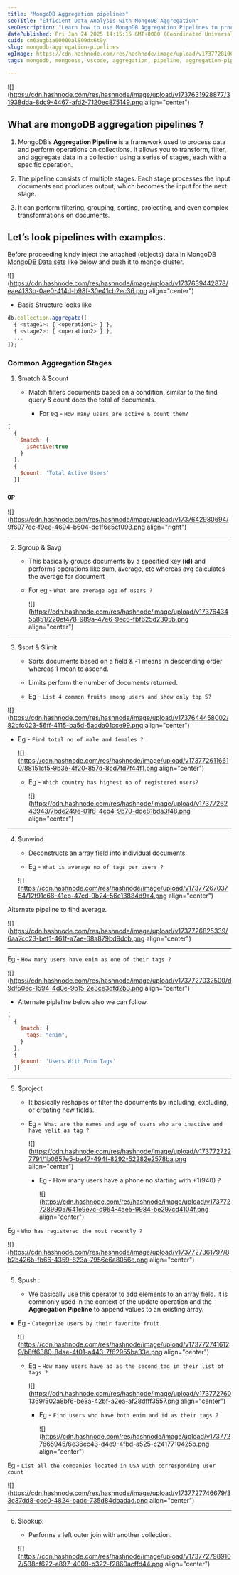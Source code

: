 ```yaml
---
title: "MongoDB Aggregation pipelines"
seoTitle: "Efficient Data Analysis with MongoDB Aggregation"
seoDescription: "Learn how to use MongoDB Aggregation Pipelines to process, transform, and analyze data with multiple stages and operations. Explore common examples"
datePublished: Fri Jan 24 2025 14:15:15 GMT+0000 (Coordinated Universal Time)
cuid: cm6augbia00000al809dx6t9y
slug: mongodb-aggregation-pipelines
ogImage: https://cdn.hashnode.com/res/hashnode/image/upload/v1737728106561/9ffe8c28-37e1-44b3-bdec-1ba01b60fdd9.png
tags: mongodb, mongoose, vscode, aggregation, pipeline, aggregation-pipeline

---
```


![](https://cdn.hashnode.com/res/hashnode/image/upload/v1737631928877/31938dda-8dc9-4467-afd2-7120ec875149.png align="center")

## What are mongoDB aggregation pipelines ?

1. MongoDB’s **Aggregation Pipeline** is a framework used to process data and perform operations on collections. It allows you to transform, filter, and aggregate data in a collection using a series of stages, each with a specific operation.
    
2. The pipeline consists of multiple stages. Each stage processes the input documents and produces output, which becomes the input for the next stage.
    
3. It can perform filtering, grouping, sorting, projecting, and even complex transformations on documents.
    

## Let’s look pipelines with examples.

Before proceeding kindy inject the attached (objects) data in MongoDB [MongoDB Data sets](https://github.com/divishtk/MongoDB-Aggregation-Pipelines) like below and push it to mongo cluster.

![](https://cdn.hashnode.com/res/hashnode/image/upload/v1737639442878/eae4133b-0ae0-414d-b98f-30e41cb2ec36.png align="center")

* Basis Structure looks like
    

```javascript
db.collection.aggregate([
  { <stage1>: { <operation1> } },
  { <stage2>: { <operation2> } },
  ...
]);
```

### **Common Aggregation Stages**

1. $match & $count
    
    * Match filters documents based on a condition, similar to the find query & count does the total of documents.
        
        * For eg - `How many users are active & count them?`
            

```javascript
[
  {
    $match: {
      isActive:true
    }
  },
  {
    $count: 'Total Active Users'
  }]
```

### `OP`

![](https://cdn.hashnode.com/res/hashnode/image/upload/v1737642980694/9f6977ec-f9ee-4694-b604-dc1f6e5cf093.png align="right")

---

2. $group & $avg
    
    * This basically groups documents by a specified key **(id)** and performs operations like sum, average, etc whereas avg calculates the average for document
        
    * For eg - `What are average age of users ?`
        
        ![](https://cdn.hashnode.com/res/hashnode/image/upload/v1737643455851/220ef478-989a-47e6-9ec6-fbf625d2305b.png align="center")
        

---

3. $sort & $limit
    
    * Sorts documents based on a field & -1 means in descending order whereas 1 mean to ascend.
        
    * Limits perform the number of documents returned.
        
    * Eg - `List 4 common fruits among users and show only top 5?`
        

![](https://cdn.hashnode.com/res/hashnode/image/upload/v1737644458002/82bfc023-56ff-4115-ba5d-5adda01cce99.png align="center")

* Eg - `Find total no of male and females ?`
    
    ![](https://cdn.hashnode.com/res/hashnode/image/upload/v1737726116610/88151cf5-9b3e-4f20-857d-8cd7fd7f44f1.png align="center")
    
    * Eg - `Which country has highest no of registered users?`
        
        ![](https://cdn.hashnode.com/res/hashnode/image/upload/v1737726243943/7bde249e-01f8-4eb4-9b70-dde81bda3f48.png align="center")
        

---

4. $unwind
    
    * Deconstructs an array field into individual documents.
        
    * Eg - `What is average no of tags per users ?`
        
    
    ![](https://cdn.hashnode.com/res/hashnode/image/upload/v1737726703754/12f91c68-41eb-47cd-9b24-56e13884d9a4.png align="center")
    

Alternate pipeline to find average.

![](https://cdn.hashnode.com/res/hashnode/image/upload/v1737726825339/6aa7cc23-bef1-461f-a7ae-68a879bd9dcb.png align="center")

---

Eg - `How many users have enim as one of their tags ?`

![](https://cdn.hashnode.com/res/hashnode/image/upload/v1737727032500/d9df50ec-1594-4d0e-9b15-2e3ce3dfd2b3.png align="center")

* Alternate pipleline below also we can follow.
    

```javascript
[
  {
    $match: {
      tags: "enim",
    }
  },
  {
    $count: 'Users With Enim Tags'
  }]
```

---

5. $project
    
    * It basically reshapes or filter the documents by including, excluding, or creating new fields.
        
    * Eg -  `What are the names and age of users who are inactive and have velit as tag ?`
        
        ![](https://cdn.hashnode.com/res/hashnode/image/upload/v1737727227791/1b0657e5-be47-494f-8292-52282e2578ba.png align="center")
        
        * Eg - How many users have a phone no starting with +1(940) ?
            
            ![](https://cdn.hashnode.com/res/hashnode/image/upload/v1737727289905/641e9e7c-d964-4ae5-9984-be297cd4104f.png align="center")
            

Eg - `Who has registered the most recently ?`

![](https://cdn.hashnode.com/res/hashnode/image/upload/v1737727361797/8b2b426b-fb66-4359-823a-7956e6a8056e.png align="center")

---

5. $push :
    
    * We basically use this operator to add elements to an array field. It is commonly used in the context of the update operation and the **Aggregation Pipeline** to append values to an existing array.
        

* Eg - `Categorize users by their favorite fruit.`
    
    ![](https://cdn.hashnode.com/res/hashnode/image/upload/v1737727416129/b8ff6380-8dae-4f01-a443-7f62955ba33e.png align="center")
    
    * Eg - `How many users have ad as the second tag in their list of tags ?`
        
        ![](https://cdn.hashnode.com/res/hashnode/image/upload/v1737727601369/502a8bf6-be8a-42bf-a2ea-af28dfff3557.png align="center")
        
        * Eg - `Find users who have both enim and id as their tags ?`
            
            ![](https://cdn.hashnode.com/res/hashnode/image/upload/v1737727665945/6e36ec43-d4e9-4fbd-a525-c2417710425b.png align="center")
            

Eg - `List all the companies located in USA with corresponding user count`

![](https://cdn.hashnode.com/res/hashnode/image/upload/v1737727746679/33c87dd8-cce0-4824-badc-735d84dbadad.png align="center")

---

6. $lookup:
    
    * Performs a left outer join with another collection.
        
    
    ![](https://cdn.hashnode.com/res/hashnode/image/upload/v1737727989107/538cf622-a897-4009-b322-f2860acffd44.png align="center")